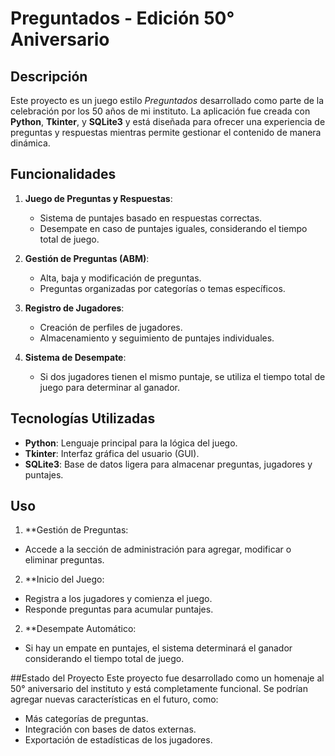 # Preguntados - Edición 50° Aniversario

## Descripción

Este proyecto es un juego estilo *Preguntados* desarrollado como parte de la celebración por los 50 años de mi instituto. La aplicación fue creada con **Python**, **Tkinter**, y **SQLite3** y está diseñada para ofrecer una experiencia de preguntas y respuestas mientras permite gestionar el contenido de manera dinámica.

## Funcionalidades

1. **Juego de Preguntas y Respuestas**:
   - Sistema de puntajes basado en respuestas correctas.
   - Desempate en caso de puntajes iguales, considerando el tiempo total de juego.

2. **Gestión de Preguntas (ABM)**:
   - Alta, baja y modificación de preguntas.
   - Preguntas organizadas por categorías o temas específicos.

3. **Registro de Jugadores**:
   - Creación de perfiles de jugadores.
   - Almacenamiento y seguimiento de puntajes individuales.

4. **Sistema de Desempate**:
   - Si dos jugadores tienen el mismo puntaje, se utiliza el tiempo total de juego para determinar al ganador.

## Tecnologías Utilizadas

- **Python**: Lenguaje principal para la lógica del juego.
- **Tkinter**: Interfaz gráfica del usuario (GUI).
- **SQLite3**: Base de datos ligera para almacenar preguntas, jugadores y puntajes.

## Uso
1. **Gestión de Preguntas:
  - Accede a la sección de administración para agregar, modificar o eliminar preguntas.

2. **Inicio del Juego:
  - Registra a los jugadores y comienza el juego.
  - Responde preguntas para acumular puntajes.

2. **Desempate Automático:
  - Si hay un empate en puntajes, el sistema determinará el ganador considerando el tiempo total de juego.
    
##Estado del Proyecto
Este proyecto fue desarrollado como un homenaje al 50° aniversario del instituto y está completamente funcional. Se podrían agregar nuevas características en el futuro, como:

  - Más categorías de preguntas.
  - Integración con bases de datos externas.
  - Exportación de estadísticas de los jugadores. 
